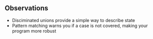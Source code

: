 ## Observations

* Disciminated unions provide a simple way to describe state
* Pattern matching warns you if a case is not covered, making your program more
  robust
